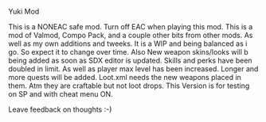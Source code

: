 Yuki Mod

This is a NONEAC safe mod. Turn off EAC when playing this mod.
This is a mod of Valmod, Compo Pack, and a couple other bits from other mods. As well as my own additions and tweeks.
It is a WIP and being balanced as i go. So expect it to change over time. 
Also New weapon skins/looks will b being added as soon as SDX editor is updated.
Skills and perks have been doubled in limit. As well as player max level has been increased.
Longer and more quests will be added.
Loot.xml needs the new weapons placed in them. Atm they are craftable but not loot drops.
This Version is for testing on SP and with cheat menu ON.

Leave feedback on thoughts :-)
